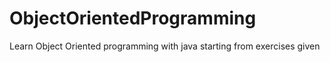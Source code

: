 # ObjectOrientedProgramming
Learn Object Oriented programming with java starting from exercises given
